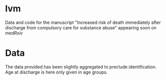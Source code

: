 # lvm
Data and code for the manuscript "Increased risk of death immediately after discharge from compulsory care for substance abuse" appearing soon on medRxiv

# Data
The data provided has been slightly aggregated to preclude identification. Age at discharge is here only given in age groups.    
